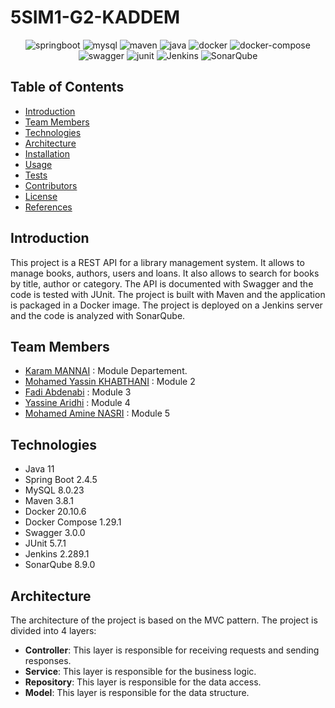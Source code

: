 
# 5SIM1-G2-KADDEM

<div align="center">

![springboot](https://img.shields.io/badge/springboot-2.4.5-green)
![mysql](https://img.shields.io/badge/mysql-8.0.23-blue)
![maven](https://img.shields.io/badge/maven-3.8.1-red)
![java](https://img.shields.io/badge/java-11-orange)
![docker](https://img.shields.io/badge/docker-20.10.6-blue)
![docker-compose](https://img.shields.io/badge/docker--compose-1.29.1-blue)
![swagger](https://img.shields.io/badge/swagger-3.0.0-green)
![junit](https://img.shields.io/badge/junit-5.7.1-green)
![Jenkins](https://img.shields.io/badge/Jenkins-2.289.1-red)
![SonarQube](https://img.shields.io/badge/SonarQube-8.9.0-red)

</div> 

## Table of Contents
- [Introduction](#introduction)
- [Team Members](#team-members)
- [Technologies](#technologies)
- [Architecture](#architecture)
- [Installation](#installation)
- [Usage](#usage)
- [Tests](#tests)
- [Contributors](#contributors)
- [License](#license)
- [References](#references)

## Introduction
This project is a REST API for a library management system. 
It allows to manage books, authors, users and loans. 
It also allows to search for books by title, author or category. 
The API is documented with Swagger and the code is tested with JUnit. 
The project is built with Maven and the application is packaged in a Docker image. 
The project is deployed on a Jenkins server and the code is analyzed with SonarQube.

## Team Members
- [Karam MANNAI]() : Module Departement.
- [Mohamed Yassin KHABTHANI]() : Module 2
- [Fadi Abdenabi]() : Module 3
- [Yassine Aridhi]() : Module 4
- [Mohamed Amine NASRI]()  : Module 5

## Technologies
- Java 11
- Spring Boot 2.4.5
- MySQL 8.0.23
- Maven 3.8.1
- Docker 20.10.6
- Docker Compose 1.29.1
- Swagger 3.0.0
- JUnit 5.7.1
- Jenkins 2.289.1
- SonarQube 8.9.0


## Architecture
The architecture of the project is based on the MVC pattern.
The project is divided into 4 layers:
- **Controller**: This layer is responsible for receiving requests and sending responses.
- **Service**: This layer is responsible for the business logic.
- **Repository**: This layer is responsible for the data access.
- **Model**: This layer is responsible for the data structure.


